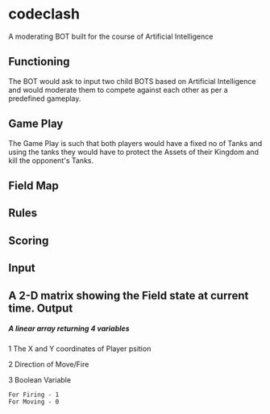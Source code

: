 codeclash
=========

A moderating BOT built for the course of Artificial Intelligence

Functioning
------------
The BOT would ask to input two child BOTS based on Artificial Intelligence 
and would moderate them to compete against each other as per a predefined gameplay.

Game Play
----------
The Game Play is such that both players would have a fixed no of Tanks
and using the tanks they would have to protect the Assets of their Kingdom
and kill the opponent's Tanks.

Field Map
---------

Rules
-----

Scoring
-------

Input
-----
A 2-D matrix showing the Field state at current time.
Output
------
##### A linear array returning 4 variables

1 The X and Y coordinates of Player psition

2 Direction of Move/Fire

3 Boolean Variable
    
    For Firing - 1
    For Moving - 0


